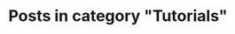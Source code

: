 ---
layout: categorypage
title: Posts in category "Tutorials"
tag: Tutorials
slug: tutorials
categories: [Tutorials]
robots: noindex
---
